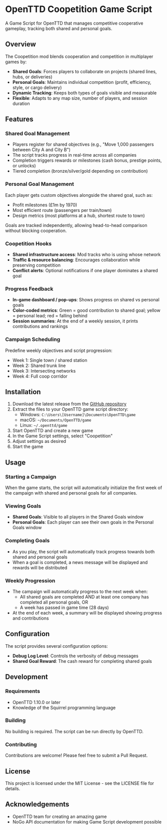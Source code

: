 # OpenTTD Coopetition Game Script

A Game Script for OpenTTD that manages competitive cooperative gameplay, tracking both shared and personal goals.

## Overview

The Coopetition mod blends cooperation and competition in multiplayer games by:

- **Shared Goals**: Forces players to collaborate on projects (shared lines, hubs, or deliveries)
- **Personal Goals**: Maintains individual competition (profit, efficiency, style, or cargo delivery)
- **Dynamic Tracking**: Keeps both types of goals visible and measurable
- **Flexible**: Adapts to any map size, number of players, and session duration

## Features

### Shared Goal Management

- Players register for shared objectives (e.g., "Move 1,000 passengers between City A and City B")
- The script tracks progress in real-time across all companies
- Completion triggers rewards or milestones (cash bonus, prestige points, or unlocks)
- Tiered completion (bronze/silver/gold depending on contribution)

### Personal Goal Management

Each player gets custom objectives alongside the shared goal, such as:

- Profit milestones (£1m by 1970)
- Most efficient route (passengers per train/town)
- Design metrics (most platforms at a hub, shortest route to town)

Goals are tracked independently, allowing head-to-head comparison without blocking cooperation.

### Coopetition Hooks

- **Shared infrastructure access**: Mod tracks who is using whose network
- **Traffic & resource balancing**: Encourages collaboration while preserving competition
- **Conflict alerts**: Optional notifications if one player dominates a shared goal

### Progress Feedback

- **In-game dashboard / pop-ups**: Shows progress on shared vs personal goals
- **Color-coded metrics**: Green = good contribution to shared goal; yellow = personal lead; red = falling behind
- **Session summaries**: At the end of a weekly session, it prints contributions and rankings

### Campaign Scheduling

Predefine weekly objectives and script progression:

- Week 1: Single town / shared station
- Week 2: Shared trunk line
- Week 3: Intersecting networks
- Week 4: Full coop corridor

## Installation

1. Download the latest release from the [GitHub repository](https://github.com/bahulneel/openttd-coopetition)
2. Extract the files to your OpenTTD game script directory:
   - Windows: `C:\Users\[Username]\Documents\OpenTTD\game`
   - macOS: `~/Documents/OpenTTD/game`
   - Linux: `~/.openttd/game`
3. Start OpenTTD and create a new game
4. In the Game Script settings, select "Coopetition"
5. Adjust settings as desired
6. Start the game

## Usage

### Starting a Campaign

When the game starts, the script will automatically initialize the first week of the campaign with shared and personal goals for all companies.

### Viewing Goals

- **Shared Goals**: Visible to all players in the Shared Goals window
- **Personal Goals**: Each player can see their own goals in the Personal Goals window

### Completing Goals

- As you play, the script will automatically track progress towards both shared and personal goals
- When a goal is completed, a news message will be displayed and rewards will be distributed

### Weekly Progression

- The campaign will automatically progress to the next week when:
  - All shared goals are completed AND at least one company has completed all personal goals, OR
  - A week has passed in game time (28 days)
- At the end of each week, a summary will be displayed showing progress and contributions

## Configuration

The script provides several configuration options:

- **Debug Log Level**: Controls the verbosity of debug messages
- **Shared Goal Reward**: The cash reward for completing shared goals

## Development

### Requirements

- OpenTTD 1.10.0 or later
- Knowledge of the Squirrel programming language

### Building

No building is required. The script can be run directly by OpenTTD.

### Contributing

Contributions are welcome! Please feel free to submit a Pull Request.

## License

This project is licensed under the MIT License - see the LICENSE file for details.

## Acknowledgements

- OpenTTD team for creating an amazing game
- NoGo API documentation for making Game Script development possible